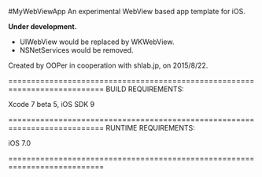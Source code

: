 #MyWebViewApp
An experimental WebView based app template for iOS.

**Under development.**

- UIWebView would be replaced by WKWebView.
- NSNetServices would be removed.

Created by OOPer in cooperation with shlab.jp, on 2015/8/22.

===========================================================================
BUILD REQUIREMENTS:

Xcode 7 beta 5, iOS SDK 9

===========================================================================
RUNTIME REQUIREMENTS:

iOS 7.0

===========================================================================
